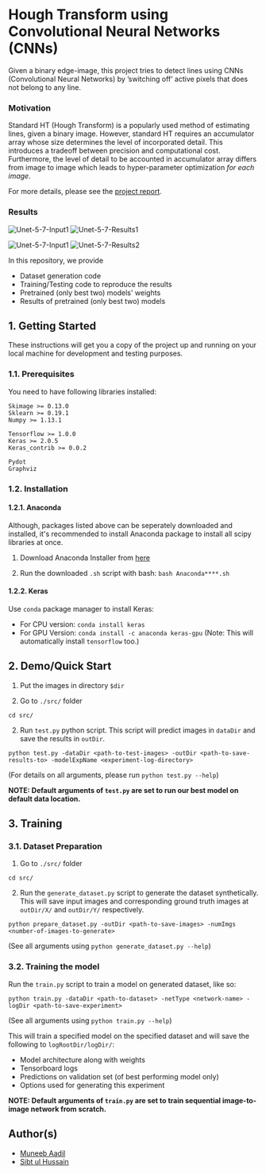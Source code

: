 # Hough Transform using Convolutional Neural Networks (CNNs)

Given a binary edge-image, this project tries to detect lines using CNNs (Convolutional Neural Networks) by ’switching off’ active pixels that does not belong to any line.

### Motivation
Standard HT (Hough Transform) is a popularly used method of estimating lines, given a binary image. However, standard HT requires an accumulator array whose size determines the level of incorporated detail. This introduces a tradeoff between precision and computational cost. Furthermore, the level of detail to be accounted in accumulator array differs from image to image which leads to hyper-parameter optimization _for each image_.

For more details, please see the [project report](./docs/report.pdf).

### Results
![Unet-5-7-Input1](./data/test/noNoise/X/1.png) ![Unet-5-7-Results1](./results/30-12-2017__08-00-14/1.png)


![Unet-5-7-Input1](./data/test/noNoise/X/8.png) ![Unet-5-7-Results2](./results/30-12-2017__08-00-14/8.png)

In this repository, we provide
* Dataset generation code
* Training/Testing code to reproduce the results
* Pretrained (only best two) models' weights
* Results of pretrained (only best two) models 

## 1. Getting Started

These instructions will get you a copy of the project up and running on your local machine for development and testing purposes.

### 1.1. Prerequisites

You need to have following libraries installed:
```
Skimage >= 0.13.0
Sklearn >= 0.19.1
Numpy >= 1.13.1

Tensorflow >= 1.0.0
Keras >= 2.0.5 
Keras_contrib >= 0.0.2

Pydot
Graphviz
```

### 1.2. Installation

#### 1.2.1. Anaconda

Although, packages listed above can be seperately downloaded and installed, it's recommended to install Anaconda package to install all scipy libraries at once.

1. Download Anaconda Installer from [here](https://www.anaconda.com/download/)

2. Run the downloaded ```.sh``` script with bash: 
```bash Anaconda****.sh```

#### 1.2.2. Keras 
Use ```conda``` package manager to install Keras:
  * For CPU version: ```conda install keras```
  * For GPU Version: ```conda install -c anaconda keras-gpu``` 
(Note: This will automatically install ```tensorflow``` too.)

## 2. Demo/Quick Start
1. Put the images in directory ```$dir```

1. Go to ```./src/``` folder
```
cd src/
```

2. Run ```test.py``` python script. This script will predict images in ```dataDir``` and save the results in ```outDir```.
```
python test.py -dataDir <path-to-test-images> -outDir <path-to-save-results-to> -modelExpName <experiment-log-directory>
``` 
(For details on all arguments, please run ```python test.py --help```) 

**NOTE: Default arguments of ```test.py``` are set to run our best model on default data location.**

## 3. Training

### 3.1. Dataset Preparation

1. Go to ```./src/``` folder
```
cd src/
```

2. Run the ```generate_dataset.py``` script to generate the dataset synthetically. This will save input images and corresponding ground truth images at ```outDir/X/``` and ```outDir/Y/``` respectively.
```
python prepare_dataset.py -outDir <path-to-save-images> -numImgs <number-of-images-to-generate>
``` 
(See all arguments using ```python generate_dataset.py --help```)

### 3.2. Training the model

Run the ```train.py``` script to train a model on generated dataset, like so: 
```
python train.py -dataDir <path-to-dataset> -netType <network-name> -logDir <path-to-save-experiment>
``` 
(See all arguments using ```python train.py --help```)

This will train a specified model on the specified dataset and will save the following to ```logRootDir/logDir/```: 
  * Model architecture along with weights
  * Tensorboard logs
  * Predictions on validation set (of best performing model only)
  * Options used for generating this experiment

**NOTE: Default arguments of ```train.py``` are set to train sequential image-to-image network from scratch.**

## Author(s)
* [Muneeb Aadil](https://muneebaadil.github.io)
* [Sibt ul Hussain](https://sites.google.com/site/sibtulhussain/)
